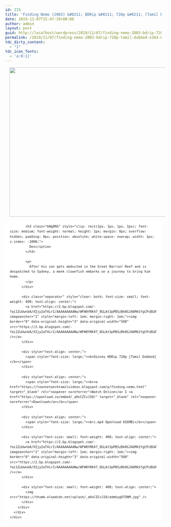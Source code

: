 ```yaml
---
id: 215
title: 'Finding Nemo (2003) &#8211; BDRip &#8211; 720p &#8211; [Tamil Dubbed] &#8211; x264 &#8211; 650MB'
date: 2019-11-07T15:47:19+00:00
author: admin
layout: post
guid: http://localhost/wordpress/2019/11/07/finding-nemo-2003-bdrip-720p-tamil-dubbed-x264-650mb/
permalink: /2019/11/07/finding-nemo-2003-bdrip-720p-tamil-dubbed-x264-650mb/
tdc_dirty_content:
  - "1"
tdc_icon_fonts:
  - 'a:0:{}'
---
```

<div dir="ltr" style="text-align: left;" trbidi="on">
  <div class="separator" style="clear: both; text-align: center;">
    <a href="https://4.bp.blogspot.com/-3kliSG69AFw/XJxUTSLbYKI/AAAAAAAAAXM/2_0ihqPlcAsJ36Rj_2m3bqfmleUbVE6uACEwYBhgL/s1600/181618-disney-pixar-finding-nemo-windows-screenshot-title-screen.png" imageanchor="1" style="margin-left: 1em; margin-right: 1em;"><img loading="lazy" border="0" data-original-height="600" data-original-width="800" height="480" src="https://4.bp.blogspot.com/-3kliSG69AFw/XJxUTSLbYKI/AAAAAAAAAXM/2_0ihqPlcAsJ36Rj_2m3bqfmleUbVE6uACEwYBhgL/s640/181618-disney-pixar-finding-nemo-windows-screenshot-title-screen.png" width="640" /></a>
  </div>
  
  <div class="mod" data-hveid="CA0QAA" data-md="50" data-ved="2ahUKEwjp_qirkaThAhUTWysKHc5uBY8QkCkwH3oECA0QAA" lang="en-IN" style="-webkit-text-stroke-width: 0px; background-color: white; border-radius: 8px; clear: none; color: #222222; font-family: arial, sans-serif; font-style: normal; font-variant-caps: normal; font-variant-ligatures: normal; letter-spacing: normal; line-height: 1.54; orphans: 2; padding-left: 15px; padding-right: 15px; padding-top: 0px; text-align: left; text-decoration-color: initial; text-decoration-style: initial; text-indent: 0px; text-transform: none; white-space: normal; widows: 2; word-spacing: 0px;">
    <div class="PZPZlf hb8SAc kno-fb-ctx" data-attrid="description" data-hveid="CA0QAQ" data-ved="2ahUKEwjp_qirkaThAhUTWysKHc5uBY8QziAoADAfegQIDRAB" style="margin: 13px 0px; overflow: hidden;">
      <div class="r-immRLX6H3X9o" jsl="$t t-oF0h478wPRI;$x 0;">
        <div class="kno-rdesc r-iNj24_mRwiYk" data-rtid="iNj24_mRwiYk" jsaction="sngtp:r.Eddvt4h-GI8;tp_btn:r.Eddvt4h-GI8" jsl="$t t-JgTEvN6zUII;$x 0;">
          <div style="font-size: small; font-weight: 400;">
            <h3 class="bNg8Rb" style="clip: rect(1px, 1px, 1px, 1px); font-size: medium; font-weight: normal; height: 1px; margin: 0px; overflow: hidden; padding: 0px; position: absolute; white-space: nowrap; width: 1px; z-index: -1000;">
            </h3>
            
            <h3 class="bNg8Rb" style="clip: rect(1px, 1px, 1px, 1px); font-size: medium; font-weight: normal; height: 1px; margin: 0px; overflow: hidden; padding: 0px; position: absolute; white-space: nowrap; width: 1px; z-index: -1000;">
              Description
            </h3>
            
            <p>
              After his son gets abducted in the Great Barrier Reef and is despatched to Sydney, a meek clownfish embarks on a journey to bring him home.
            </p>
          </div>
          
          <div class="separator" style="clear: both; font-size: small; font-weight: 400; text-align: center;">
            <a href="https://2.bp.blogspot.com/-fai1ZuUwnbA/XIjy2aT4irI/AAAAAAAAANw/WFW0YRK47_8GLAt3pPBSzBk0GJA6Mk5fgCPcBGAYYCw/s1600/torrborder.gif" imageanchor="1" style="margin-left: 1em; margin-right: 1em;"><img border="0" data-original-height="3" data-original-width="500" src="https://2.bp.blogspot.com/-fai1ZuUwnbA/XIjy2aT4irI/AAAAAAAAANw/WFW0YRK47_8GLAt3pPBSzBk0GJA6Mk5fgCPcBGAYYCw/s1600/torrborder.gif" /></a>
          </div>
          
          <div style="text-align: center;">
            <span style="font-size: large;"><b>Disney HDRip 720p [Tamil Dubbed]</b></span>
          </div>
          
          <div style="text-align: center;">
            <span style="font-size: large;"><b><a href="https://toonnetworktamilvideos.blogspot.com/p/finding-nemo.html" target="_blank" rel="noopener noreferrer">Watch Online</a> I <a href="https://openload.co/embed/_a0vCZCvJ10/" target="_blank" rel="noopener noreferrer">Download</a></b></span>
          </div>
          
          <div style="text-align: center;">
            <span style="font-size: large;"><b>(.mp4 Openload 656MB)</b></span>
          </div>
          
          <div style="font-size: small; font-weight: 400; text-align: center;">
            <a href="https://2.bp.blogspot.com/-fai1ZuUwnbA/XIjy2aT4irI/AAAAAAAAANw/WFW0YRK47_8GLAt3pPBSzBk0GJA6Mk5fgCPcBGAYYCw/s1600/torrborder.gif" imageanchor="1" style="margin-left: 1em; margin-right: 1em;"><img border="0" data-original-height="3" data-original-width="500" src="https://2.bp.blogspot.com/-fai1ZuUwnbA/XIjy2aT4irI/AAAAAAAAANw/WFW0YRK47_8GLAt3pPBSzBk0GJA6Mk5fgCPcBGAYYCw/s1600/torrborder.gif" /></a>
          </div>
          
          <div style="font-size: small; font-weight: 400; text-align: center;">
            <img src="https://thumb.oloadcdn.net/splash/_a0vCZCvJ10/admkygO75NM.jpg" />
          </div>
        </div>
      </div>
    </div>
  </div>
</div>